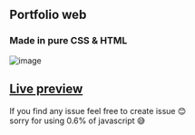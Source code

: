 ## Portfolio web
### Made in pure CSS &amp; HTML

![image](https://github.com/tribhuwan-kumar/Portfolio/assets/118052427/db9ba3ce-00b3-44b1-a6f1-c776f28fbd21)

## [Live preview](https://tribhuwan-kumar.github.io/)
If you find any issue feel free to create issue 😊 <br>
sorry for using 0.6% of javascript 😅
